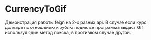 # CurrencyToGif
Демонстрация работы feign на 2-х разных api.
В случае если курс доллара по отношению к рублю поднялся программа выдаст Gif используя один метод поиска, в противном случае другой.
